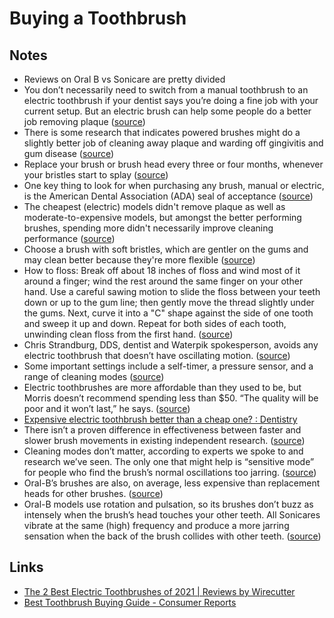 # Buying a Toothbrush

## Notes

- Reviews on Oral B vs Sonicare are pretty divided
- You don’t necessarily need to switch from a manual toothbrush to an electric toothbrush if your dentist says you’re doing a fine job with your current setup. But an electric brush can help some people do a better job removing plaque ([source](https://www.consumerreports.org/cro/toothbrushes/buying-guide/index.htm#:~:text=You%20don%E2%80%99t%20necessarily%20need%20to%20switch%20from%20a%20manual%20toothbrush%20to%20an%20electric%20toothbrush%20if%20your%20dentist%20says%20you%E2%80%99re%20doing%20a%20fine%20job%20with%20your%20current%20setup.%20But%20an%20electric%20brush%20can%20help%20some%20people%20do%20a%20better%20job%20removing%20plaque))
- There is some research that indicates powered brushes might do a slightly better job of cleaning away plaque and warding off gingivitis and gum disease ([source](https://www.consumerreports.org/cro/toothbrushes/buying-guide/index.htm#:~:text=there%20is%20some%20research%20that%20indicates%20powered%20brushes%20might%20do%20a%20slightly%20better%20job%20of%20cleaning%20away%20plaque%20and%20warding%20off%20gingivitis%20and%20gum%20disease))
- Replace your brush or brush head every three or four months, whenever your bristles start to splay ([source](https://www.consumerreports.org/cro/toothbrushes/buying-guide/index.htm#:~:text=Replace%20your%20brush%20or%20brush%20head%20every%20three%20or%20four%20months%2C%20whenever%20your%20bristles%20start%20to%20splay))
- One key thing to look for when purchasing any brush, manual or electric, is the American Dental Association (ADA) seal of acceptance ([source](<https://www.consumerreports.org/cro/toothbrushes/buying-guide/index.htm#:~:text=One%20key%20thing%20to%20look%20for%20when%20purchasing%20any%20brush%2C%20manual%20or%20electric%2C%20is%20the%20American%20Dental%20Association%20(ADA)%20seal%20of%20acceptance>))
- The cheapest (electric) models didn't remove plaque as well as moderate-to-expensive models, but amongst the better performing brushes, spending more didn't necessarily improve cleaning performance ([source](https://www.consumerreports.org/cro/toothbrushes/buying-guide/index.htm#:~:text=The%20cheapest%20models%20didn't%20remove%20plaque%20as%20well%20as%20moderate-to-expensive%20models%2C%20but%20amongst%20the%20better%20performing%20brushes%2C%20spending%20more%20didn't%20necessarily%20improve%20cleaning%20performance))
- Choose a brush with soft bristles, which are gentler on the gums and may clean better because they're more flexible ([source](https://www.consumerreports.org/cro/toothbrushes/buying-guide/index.htm#:~:text=Choose%20a%20brush%20with%20soft%20bristles%2C%20which%20are%20gentler%20on%20the%20gums%20and%20may%20clean%20better%20because%20they're%20more%20flexible))
- How to floss: Break off about 18 inches of floss and wind most of it around a finger; wind the rest around the same finger on your other hand. Use a careful sawing motion to slide the floss between your teeth down or up to the gum line; then gently move the thread slightly under the gums. Next, curve it into a "C" shape against the side of one tooth and sweep it up and down. Repeat for both sides of each tooth, unwinding clean floss from the first hand. ([source](https://www.consumerreports.org/cro/toothbrushes/buying-guide/index.htm#:~:text=How%20to%20floss,the%20first%20hand.))
- Chris Strandburg, DDS, dentist and Waterpik spokesperson, avoids any electric toothbrush that doesn’t have oscillating motion. ([source](https://www.self.com/story/electric-toothbrush-buying-guide#:~:text=Chris%20Strandburg%2C%20DDS%2C%20dentist%20and%20Waterpik%20spokesperson%2C%20avoids%20any%20electric%20toothbrush%20that%20doesn%E2%80%99t%20have%20oscillating%20motion.))
- Some important settings include a self-timer, a pressure sensor, and a range of cleaning modes ([source](https://www.self.com/story/electric-toothbrush-buying-guide#:~:text=Some%20important%20settings%20include%20a%20self-timer%2C%20a%20pressure%20sensor%2C%20and%20a%20range%20of%20cleaning%20modes))
- Electric toothbrushes are more affordable than they used to be, but Morris doesn’t recommend spending less than $50. “The quality will be poor and it won’t last,” he says. ([source](https://www.self.com/story/electric-toothbrush-buying-guide#:~:text=Electric%20toothbrushes%20are%20more%20affordable%20than%20they%20used%20to%20be%2C%20but%20Morris%20doesn%E2%80%99t%20recommend%20spending%20less%20than%20%2450.%20%E2%80%9CThe%20quality%20will%20be%20poor%20and%20it%20won%E2%80%99t%20last%2C%E2%80%9D%20he%20says))
- [Expensive electric toothbrush better than a cheap one? : Dentistry](https://www.reddit.com/r/Dentistry/comments/2r5rvu/expensive_electric_toothbrush_better_than_a_cheap/)
- There isn’t a proven difference in effectiveness between faster and slower brush movements in existing independent research. ([source](https://www.nytimes.com/wirecutter/reviews/best-electric-toothbrush/#:~:text=there%20isn%E2%80%99t%20a%20proven%20difference%20in%20effectiveness%20between%20faster%20and%20slower%20brush%20movements%20in%20existing%20independent%20research.))
- Cleaning modes don’t matter, according to experts we spoke to and research we’ve seen. The only one that might help is “sensitive mode” for people who find the brush’s normal oscillations too jarring. ([source](https://www.nytimes.com/wirecutter/reviews/best-electric-toothbrush/#:~:text=cleaning%20modes%20don%E2%80%99t%20matter%2C%20according%20to%20experts%20we%20spoke%20to%20and%20research%20we%E2%80%99ve%20seen.%20the%20only%20one%20that%20might%20help%20is%20%E2%80%9Csensitive%20mode%E2%80%9D%20for%20people%20who%20find%20the%20brush%E2%80%99s%20normal%20oscillations%20too%20jarring.))
- Oral-B’s brushes are also, on average, less expensive than replacement heads for other brushes. ([source](https://www.nytimes.com/wirecutter/reviews/best-electric-toothbrush/#:~:text=mode.-,oral-b%E2%80%99s%20brushes%20are%20also%2C%20on%20average%2C%20less%20expensive%20than%20replacement%20heads%20for%20other%20brushes.,-Using))
- Oral-B models use rotation and pulsation, so its brushes don’t buzz as intensely when the brush’s head touches your other teeth. All Sonicares vibrate at the same (high) frequency and produce a more jarring sensation when the back of the brush collides with other teeth. ([source](<https://www.nytimes.com/wirecutter/reviews/best-electric-toothbrush/#:~:text=oral-b%20models%20use%20rotation%20and%20pulsation%2C%20so%20its%20brushes%20don%E2%80%99t%20buzz%20as%20intensely%20when%20the%20brush%E2%80%99s%20head%20touches%20your%20other%20teeth.%20all%20sonicares%20vibrate%20at%20the%20same%20(high)%20frequency%20and%20produce%20a%20more%20jarring%20sensation%20when%20the%20back%20of%20the%20brush%20collides%20with%20other%20teeth.>))

## Links

- [The 2 Best Electric Toothbrushes of 2021 | Reviews by Wirecutter](https://www.nytimes.com/wirecutter/reviews/best-electric-toothbrush/)
- [Best Toothbrush Buying Guide - Consumer Reports](https://www.consumerreports.org/cro/toothbrushes/buying-guide/index.htm)
